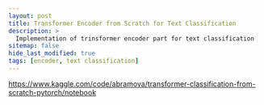 ```yaml
---
layout: post
title: Transformer Encoder from Scratch for Text Classification
description: >
  Implementation of trinsformer encoder part for text classification
sitemap: false
hide_last_modified: true
tags: [encoder, text classification]
---
```



https://www.kaggle.com/code/abramova/transformer-classification-from-scratch-pytorch/notebook